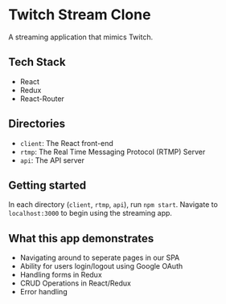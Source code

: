# Twitch Stream Clone

A streaming application that mimics Twitch.

## Tech Stack

- React
- Redux
- React-Router

## Directories

- `client`: The React front-end
- `rtmp`: The Real Time Messaging Protocol (RTMP) Server
- `api`: The API server

## Getting started

In each directory (`client`, `rtmp`, `api`), run `npm start`. Navigate to `localhost:3000` to begin using the streaming app.

## What this app demonstrates

- Navigating around to seperate pages in our SPA
- Ability for users login/logout using Google OAuth
- Handling forms in Redux
- CRUD Operations in React/Redux
- Error handling
